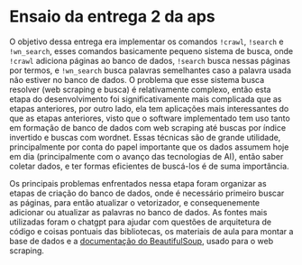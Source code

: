 
# Ensaio da entrega 2 da aps

O objetivo dessa entrega era implementar os comandos `!crawl`, `!search` e `!wn_search`, esses comandos basicamente pequeno sistema de busca, onde `!crawl` adiciona páginas ao banco de dados, `!search` busca nessas páginas por termos, e `!wn_search` busca palavras semelhantes caso a palavra usada não estiver no banco de dados. O problema que esse sistema busca resolver (web scraping e busca) é relativamente complexo, então esta etapa do desenvolvimento foi significativamente mais complicada que as etapas anteriores, por outro lado, ela tem aplicações mais interessantes do que as etapas anteriores, visto que o software implementado tem uso tanto em formação de banco de dados com web scraping até buscas por índice invertido e buscas com wordnet. Essas técnicas são de grande utilidade, principalmente por conta do papel importante que os dados assumem hoje em dia (principalmente com o avanço das tecnologias de AI), então saber coletar dados, e ter formas eficientes de buscá-los é de suma importância.

Os principais problemas enfrentados nessa etapa foram organizar as etapas de criação do banco de dados, onde é necessário primeiro buscar as páginas, para então atualizar o vetorizador, e consequenemente adicionar ou atualizar as palavras no banco de dados. As fontes mais utilizadas foram o chatgpt para ajudar com questões de arquitetura de código e coisas pontuais das bibliotecas, os materiais de aula para montar a base de dados e a [documentação do BeautifulSoup](https://beautiful-soup-4.readthedocs.io/en/latest/), usado para o web scraping.